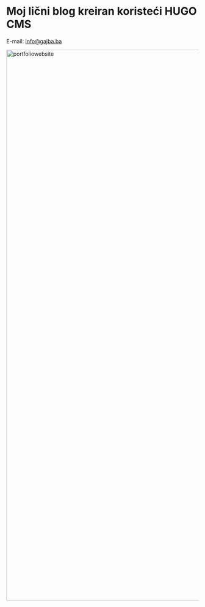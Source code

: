# Moj lični blog kreiran koristeći HUGO CMS

E-mail: info@gajba.ba

<img width="1440" alt="portfoliowebsite" src="https://github.com/nerminvkl/blog/assets/108943540/545de612-3cce-4c40-a505-512f291f8cbf">
